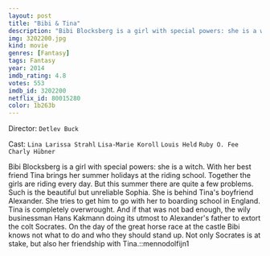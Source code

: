```yaml
---
layout: post
title: "Bibi & Tina"
description: "Bibi Blocksberg is a girl with special powers: she is a witch. With her best friend Tina brings her summer holidays at the riding school. Together the girls are riding every day. But this summer there are quite a few problems. Such is the beautiful but unreliable Sophia. She is behind Tina's boyfriend Alexander. She tries to get him to go with her to boarding school in England. Tina is completely overwrought. And if that was not bad enough, the wily businessman Hans Kakmann doing its utmos.."
img: 3202200.jpg
kind: movie
genres: [Fantasy]
tags: Fantasy 
year: 2014
imdb_rating: 4.8
votes: 553
imdb_id: 3202200
netflix_id: 80015280
color: 1b263b
---
```

Director: `Detlev Buck`  

Cast: `Lina Larissa Strahl` `Lisa-Marie Koroll` `Louis Held` `Ruby O. Fee` `Charly Hübner` 

Bibi Blocksberg is a girl with special powers: she is a witch. With her best friend Tina brings her summer holidays at the riding school. Together the girls are riding every day. But this summer there are quite a few problems. Such is the beautiful but unreliable Sophia. She is behind Tina's boyfriend Alexander. She tries to get him to go with her to boarding school in England. Tina is completely overwrought. And if that was not bad enough, the wily businessman Hans Kakmann doing its utmost to Alexander's father to extort the colt Socrates. On the day of the great horse race at the castle Bibi knows not what to do and who they should stand up. Not only Socrates is at stake, but also her friendship with Tina.::mennodolfijn1